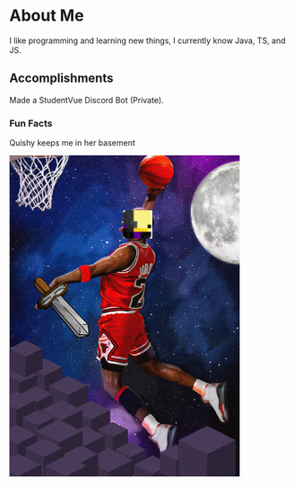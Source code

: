 # About Me
I like programming and learning new things, I currently know Java, TS, and JS.

## Accomplishments
Made a StudentVue Discord Bot (Private).

### Fun Facts
Quishy keeps me in her basement

![Screenshot](quishballin.png)
